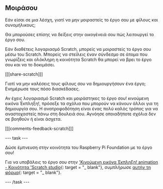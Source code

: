 ## Μοιράσου

Εάν είσαι σε μια λέσχη, γιατί να μην μοιραστείς το έργο σου με φίλους και συνομήλικους;

Θα μπορούσες επίσης να δείξεις στην οικογένειά σου πώς λειτουργεί το έργο σου.

Εάν διαθέτεις λογαριασμό Scratch, μπορείς να μοιραστείς το έργο σου μέσω του Scratch. Μπορείς να στείλεις έναν σύνδεσμο σε άτομα που γνωρίζεις και ολόκληρη η κοινότητα Scratch θα μπορεί να βρει το έργο σου και να το δοκιμάσει.

[[[share-scratch]]]

Γιατί να μην καλέσεις τους φίλους σου να δημιουργήσουν ένα έργο; Ενημέρωσε τους πόσο διασκέδασες.

Αν έχεις λογαριασμό Scratch και μοιράστηκες το έργο σου! κινούμενη εικόνα Έκπληξη!, πρόσεξε τα σχόλια που μπορούν να κάνουν άλλοι για τη δημιουργία σου. Η ανατροφοδότηση είναι ένας πολύ καλός τρόπος για να αναστοχαστείς πάνω στη δουλειά σου. Αγνόησε οποιαδήποτε σχόλια δεν σε βοηθούν ή είναι άσχετα.

[[[comments-feedback-scratch]]]

--- task ---

Δώσε έμπνευση στην κοινότητα του Raspberry Pi Foundation με το έργο σου!

Για να υποβάλεις το έργο σου στην ['Κινούμενη εικόνα Έκπληξη! animation - Κοινότητα 'Scratch studio](https://scratch.mit.edu/studios/29079784){: target = "_ blank"}, συμπλήρωσε [αυτήν τη φόρμα](https://form.raspberrypi.org/f/community-project-submissions){: target = "_ blank"}.

--- /task ---
